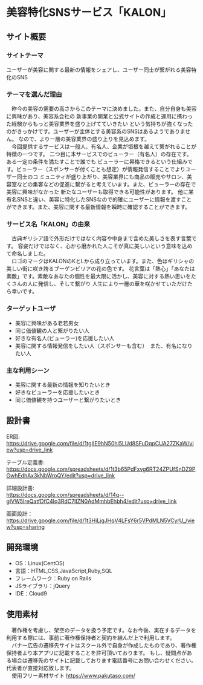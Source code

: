 # 美容特化SNSサービス「KALON」
## サイト概要
### サイトテーマ

ユーザーが美容に関する最新の情報をシェアし、ユーザー同士が繋がれる美容特化のSNS
​
### テーマを選んだ理由

　昨今の美容の需要の高さからこのテーマに決めました。また、自分自身も美容に興味があり、美容系会社の
新事業の開業と公式サイトの作成と運用に携わった経験からもっと美容業界を盛り上げてていきたい
という気持ちが強くなったのがきっかけです。ユーザーが主体とする美容系のSNSはあるようでありません。
なので、より一層の美容業界の盛り上りを見込めます。  
　今回提供するサービスは一般人、有名人、企業が垣根を越えて繋がれることが特徴の一つです。
二つ目に本サービスでのビューラー（有名人）の存在です。ある一定の条件を満たすことで誰でも
ビューラーに昇格できるという仕組みです。ビューラー（スポンサーが付くことも想定）が情報発信することでよりユーザー同士のコ
ミュニティが盛り上がり、美容業界にも商品の販売やサロン、美容室などの集客などの促進に繋がると考えています。また、ビューラーの存在で美容に興味がなかった
新たなユーザーも取得できる可能性があります。
他に某有名SNSと違い、美容に特化したSNSなので的確にユーザーに情報を渡すことができます。また、美容に関する最新情報を瞬時に確認することができます。

### サービス名「KALON」の由来
　古典ギリシア語で外形だけではなく内容や中身まで含めた美しさを表す言葉です。
容姿だけではなく、心から磨かれた人こそが真に美しいという意味を込めて命名しました。  
　ロゴのマークはKALONのKとLから成り立っています。また、色はギリシャの美しい街に咲き誇るブーゲンビリアの花の色です。
花言葉は「熱心」「あなたは素敵」です。素敵なあなたの個性を最大限に活かし、美容に対する熱い思いをたくさんの人に発信し、そして繋がり
人生により一層の華を咲かせていただけたら幸いです。

### ターゲットユーザ
- 美容に興味がある老若男女
- 同じ価値観の人と繋がりたい人
- 好きな有名人(ビューラー)を応援したい人
- 美容に関する情報発信をしたい人（スポンサーも含む）　また、有名になりたい人

### 主な利用シーン
- 美容に関する最新の情報を知りたいとき
- 好きなビューラーを応援したいとき
- 同じ価値観を持つユーザーと繋がりたいとき

## 設計書
ER図:  
https://drive.google.com/file/d/1tgIIE9hN50hl5LUd8SFuDqpCUA27ZKaW/view?usp=drive_link

テーブル定義書:  
https://docs.google.com/spreadsheets/d/1t3b65PdFxvg6RT24ZPUfSnDZ9PGwhEdhAx3kNbWroQY/edit?usp=drive_link

詳細設計書:  
https://docs.google.com/spreadsheets/d/14q--gIVW5IreQatfDfC4Iq3RdC7IlZN0AdMmhbEhbh4/edit?usp=drive_link

画面設計：  
https://drive.google.com/file/d/1t3HiLjgJHqV4LFsY6r5VPdMLN5VCyrU_/view?usp=sharing
​
## 開発環境
- OS：Linux(CentOS)
- 言語：HTML,CSS,JavaScript,Ruby,SQL
- フレームワーク：Ruby on Rails
- JSライブラリ：jQuery
- IDE：Cloud9

## 使用素材
　著作権を考慮し、架空のデータを扱う予定です。なお今後、実在するデータを利用する際には、事前に著作権保持者と契約を結んだ上で利用します。  
　バナー広告の遷移先サイトはスクール外で自身が作成したものであり、著作権保持者より本アプリに記載することを許可頂いております。
もし、疑問点がある場合は遷移先のサイトに記載しております電話番号にお問い合わせください。代表者が直接対応致します。  
　使用フリー素材サイト
https://www.pakutaso.com/
